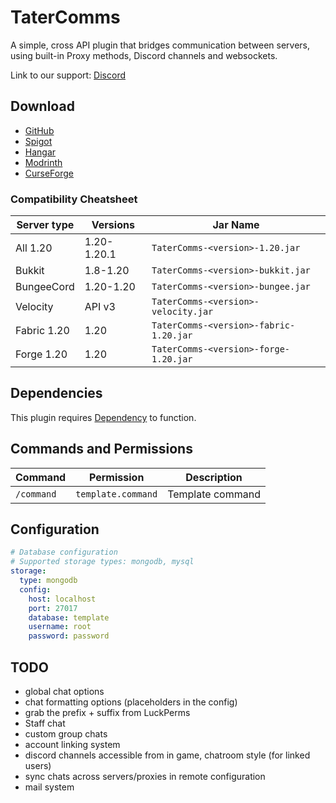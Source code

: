# TaterComms

A simple, cross API plugin that bridges communication between servers, using built-in Proxy methods, Discord channels and websockets.

Link to our support: [Discord](https://discord.gg/jec2jpdj7A)

## Download

- [GitHub](https://github.com/p0t4t0sandwich/TaterComms/releases)
- [Spigot](https://www.spigotmc.org/resources/template.xxxxxx/)
- [Hangar](https://hangar.papermc.io/p0t4t0sandwich/TaterComms)
- [Modrinth](https://modrinth.com/plugin/tatercomms)
- [CurseForge](https://www.curseforge.com/minecraft/mc-mods/tatercomms)

### Compatibility Cheatsheet

| Server type | Versions    | Jar Name                               |
|-------------|-------------|----------------------------------------|
| All 1.20    | 1.20-1.20.1 | `TaterComms-<version>-1.20.jar`        |
| Bukkit      | 1.8-1.20    | `TaterComms-<version>-bukkit.jar`      |
| BungeeCord  | 1.20-1.20   | `TaterComms-<version>-bungee.jar`      |
| Velocity    | API v3      | `TaterComms-<version>-velocity.jar`    |
| Fabric 1.20 | 1.20        | `TaterComms-<version>-fabric-1.20.jar` |
| Forge 1.20  | 1.20        | `TaterComms-<version>-forge-1.20.jar`  |

## Dependencies

This plugin requires [Dependency]() to function.

## Commands and Permissions

| Command                                    | Permission         | Description                  |
|--------------------------------------------|--------------------|------------------------------|
| `/command`                                 | `template.command` | Template command             |

## Configuration

```yaml
# Database configuration
# Supported storage types: mongodb, mysql
storage:
  type: mongodb
  config:
    host: localhost
    port: 27017
    database: template
    username: root
    password: password
```

## TODO

- global chat options
- chat formatting options (placeholders in the config)
- grab the prefix + suffix from LuckPerms
- Staff chat
- custom group chats
- account linking system
- discord channels accessible from in game, chatroom style (for linked users)
- sync chats across servers/proxies in remote configuration
- mail system
